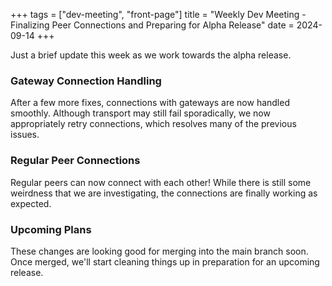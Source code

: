 +++
tags = ["dev-meeting", "front-page"]
title = "Weekly Dev Meeting - Finalizing Peer Connections and Preparing for Alpha Release" 
date = 2024-09-14
+++

Just a brief update this week as we work towards the alpha release.

### Gateway Connection Handling

After a few more fixes, connections with gateways are now handled smoothly. Although transport may
still fail sporadically, we now appropriately retry connections, which resolves many of the previous
issues.

### Regular Peer Connections

Regular peers can now connect with each other! While there is still some weirdness that we are
investigating, the connections are finally working as expected.

### Upcoming Plans

These changes are looking good for merging into the main branch soon. Once merged, we'll start
cleaning things up in preparation for an upcoming release.
